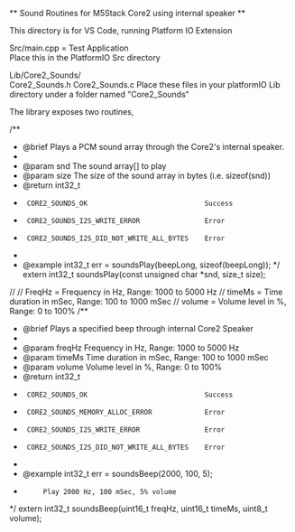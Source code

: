 ** Sound Routines for M5Stack Core2 using internal speaker **  
   
This directory is for VS Code, running Platform IO Extension  
  
Src/main.cpp = Test Application  
   Place this in the PlatformIO Src directory  
   
Lib/Core2_Sounds/  
  Core2_Sounds.h
   Core2_Sounds.c
  Place these files in your platformIO Lib directory under a folder named "Core2_Sounds"
  
The library exposes two routines,


/**
 * @brief Plays a PCM sound array through the Core2's internal speaker.
 * 
 * @param snd       The sound array[] to play
 * @param size      The size of the sound array in bytes (i.e. sizeof(snd))
 * @return int32_t  
 *      CORE2_SOUNDS_OK                             Success             
 *      CORE2_SOUNDS_I2S_WRITE_ERROR                Error
 *      CORE2_SOUNDS_I2S_DID_NOT_WRITE_ALL_BYTES    Error   
 * 
 * @example int32_t err = soundsPlay(beepLong, sizeof(beepLong));
 */
extern int32_t soundsPlay(const unsigned char *snd, size_t size);



// 
//   FreqHz = Frequency in Hz, Range: 1000 to 5000 Hz
//   timeMs = Time duration in mSec, Range: 100 to 1000 mSec
//   volume = Volume level in %, Range: 0 to 100%
/**
 * @brief Plays a specified beep through internal Core2 Speaker
 * 
 * @param freqHz    Frequency in Hz, Range: 1000 to 5000 Hz
 * @param timeMs    Time duration in mSec, Range: 100 to 1000 mSec
 * @param volume    Volume level in %, Range: 0 to 100%
 * @return int32_t 
 *      CORE2_SOUNDS_OK                             Success             
 *      CORE2_SOUNDS_MEMORY_ALLOC_ERROR             Error   
 *      CORE2_SOUNDS_I2S_WRITE_ERROR                Error
 *      CORE2_SOUNDS_I2S_DID_NOT_WRITE_ALL_BYTES    Error   
 * 
 * @example int32_t err = soundsBeep(2000, 100, 5);
 *          Play 2000 Hz, 100 mSec, 5% volume
 */
extern int32_t soundsBeep(uint16_t freqHz, uint16_t timeMs, uint8_t volume);

